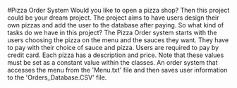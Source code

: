 #Pizza Order System
Would you like to open a pizza shop? Then this project could be your dream project. The project aims to have users design their own pizzas and add the user to the database after paying. So what kind of tasks do we have in this project? The Pizza Order system starts with the users choosing the pizza on the menu and the sauces they want. They have to pay with their choice of sauce and pizza. Users are required to pay by credit card. Each pizza has a description and price. Note that these values must be set as a constant value within the classes.
An order system that accesses the menu from the 'Menu.txt' file and then saves user information to the 'Orders_Database.CSV' file.
